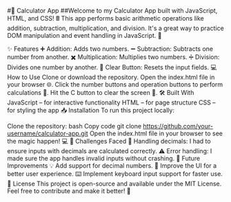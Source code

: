 #📱 Calculator App
##Welcome to my Calculator App built with JavaScript, HTML, and CSS! 🖩 This app performs basic arithmetic operations like addition, subtraction, multiplication, and division. It's a great way to practice DOM manipulation and event handling in JavaScript. 🚀

✨ Features
➕ Addition: Adds two numbers.
➖ Subtraction: Subtracts one number from another.
✖️ Multiplication: Multiplies two numbers.
➗ Division: Divides one number by another.
🔄 Clear Button: Resets the input fields.
💻 How to Use
Clone or download the repository.
Open the index.html file in your browser 🌐.
Click the number buttons and operation buttons to perform calculations 🧮.
Hit the C button to clear the screen 🔴.
🛠 Built With
JavaScript – for interactive functionality
HTML – for page structure
CSS – for styling the app
📥 Installation
To run this project locally:

Clone the repository:
bash
Copy code
git clone https://github.com/your-username/calculator-app.git
Open the index.html file in your browser to see the magic happen! 💻
🧩 Challenges Faced
🧮 Handling decimals: I had to ensure inputs with decimals are calculated correctly.
⚠️ Error handling: I made sure the app handles invalid inputs without crashing.
🚀 Future Improvements
💡 Add support for decimal numbers.
🎨 Improve the UI for a better user experience.
⌨️ Implement keyboard input support for faster use.
📝 License
This project is open-source and available under the MIT License. Feel free to contribute and make it better! 🌟

